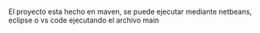El proyecto esta hecho en maven, se puede ejecutar mediante netbeans, eclipse o vs code ejecutando el archivo main
